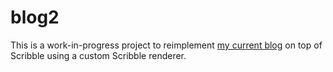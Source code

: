 # blog2

This is a work-in-progress project to reimplement [my current blog](https://github.com/lexi-lambda/lexi-lambda.github.io) on top of Scribble using a custom Scribble renderer.
